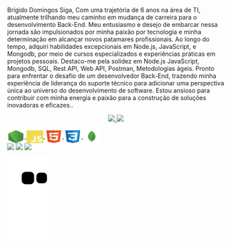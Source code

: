 Brígido Domingos Siga,
Com uma trajetória de 6 anos na área de TI, atualmente trilhando meu caminho em mudança de carreira para o desenvolvimento Back-End. Meu entusiasmo e desejo de embarcar nessa jornada são impulsionados por minha paixão por tecnologia e minha determinação em alcançar novos patamares profissionais. Ao longo do tempo, adquiri habilidades excepcionais em Node.js, JavaScript, e Mongodb, por meio de cursos especializados e experiências práticas em projetos pessoais. Destaco-me pela solidez em Node.js JavaScript, Mongodb, SQL, Rest API, Web API, Postman, Metodologias ágeis. Pronto para enfrentar o desafio de um desenvolvedor Back-End, trazendo minha experiência de liderança do suporte técnico para adicionar uma perspectiva única ao universo do desenvolvimento de software. Estou ansioso para contribuir com minha energia e paixão para a construção de soluções inovadoras e eficazes..

<div align="center">
  <a href="https://github.com/BrigidoDsiga">
  <img height="180em" src="https://github-readme-stats.vercel.app/api?username=BrigidoDsiga&show_icons=true&theme=blue-green&include_all_commits=true&count_private=true"/>
  <img height="180em" src="https://github-readme-stats.vercel.app/api/top-langs/?username=BrigidoDsiga&layout=compact&langs_count=7&theme=chartreuse-dark"/>
</div>
 <div style="display: inline_block"><br>
  <img align="center" alt="Brigido-nodejs" height="30" width="40" src="https://raw.githubusercontent.com/devicons/devicon/master/icons/nodejs/nodejs-original.svg"> 
  <img align="center" alt="Brigido-Js" height="30" width="40" src="https://raw.githubusercontent.com/devicons/devicon/master/icons/javascript/javascript-plain.svg">
  <img align="center" alt="Brigido-HTML5" height="30" width="40" src="https://raw.githubusercontent.com/devicons/devicon/master/icons/html5/html5-original.svg">
  <img align="center" alt="Brigido-CSS3" height="30" width="40" src="https://raw.githubusercontent.com/devicons/devicon/master/icons/css3/css3-original.svg">
  <img align="center" alt="Brigido-Mongodb" height="30" width="40" src="https://raw.githubusercontent.com/devicons/devicon/master/icons/mongodb/mongodb-original.svg"> 
</div>
 
<div> 
   <a href = "mailto:brigidosiga@gmail.com"><img src="https://img.shields.io/badge/-Gmail-%23333?style=for-the-badge&logo=gmail&logoColor=white" target="_blank"></a>
  <a href="https://www.linkedin.com/in/br%C3%ADgido-siga-b70a1717a" target="_blank"><img src="https://img.shields.io/badge/-LinkedIn-%230077B5?style=for-the-badge&logo=linkedin&logoColor=white" target="_blank"></a> 
  <a href="https://instagram.com/preto_combina_com_tudo_" target="_blank"><img src="https://img.shields.io/badge/-Instagram-%23E4405F?style=for-the-badge&logo=instagram&logoColor=white" target="_blank"></a>
  
  ![Snake animation](https://github.com/rafaballerini/rafaballerini/blob/output/github-contribution-grid-snake.svg)
  
</div>

